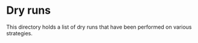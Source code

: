 # Dry runs

This directory holds a list of dry runs that have been performed on various strategies.
